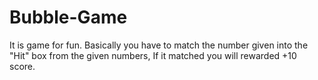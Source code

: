 # Bubble-Game
It is game for fun. Basically you have to match the number given into the "Hit" box from the given numbers, If it matched you will rewarded +10 score.
